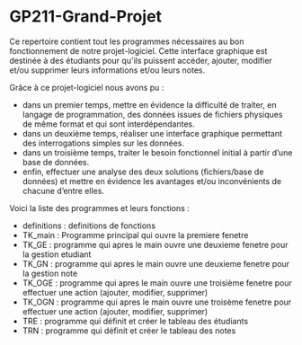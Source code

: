 # GP211-Grand-Projet
Ce repertoire contient tout les programmes nécessaires au bon fonctionnement de notre projet-logiciel. 
Cette interface graphique est destinée à des étudiants pour qu'ils puissent accéder, ajouter, modifier et/ou supprimer leurs informations et/ou leurs notes. 

Grâce à ce projet-logiciel nous avons pu :
- dans un premier temps, mettre en évidence la difficulté de traiter, en langage de programmation, des données issues de fichiers physiques de même format 
  et qui sont interdépendantes.
- dans un deuxième temps, réaliser une interface graphique permettant des interrogations simples sur les données.
- dans un troisième temps, traiter le besoin fonctionnel initial à partir d’une base de données.
- enfin, effectuer une analyse des deux solutions (fichiers/base de données) et mettre en évidence les avantages et/ou inconvénients de chacune d’entre elles.


Voici la liste des programmes et leurs fonctions :
- definitions : definitions de fonctions
- TK_main : Programme principal qui ouvre la premiere fenetre
- TK_GE : programme qui apres le main ouvre une deuxieme fenetre pour la gestion etudiant
- TK_GN : programme qui apres le main ouvre une deuxieme fenetre pour la gestion note
- TK_OGE : programme qui apres le main ouvre une troisième fenetre pour effectuer une action (ajouter, modifier, supprimer)
- TK_OGN : programme qui apres le main ouvre une troisème fenetre pour effectuer une action (ajouter, modifier, supprimer)
- TRE : programme qui définit et créer le tableau des étudiants
- TRN : programme qui définit et créer le tableau des notes
